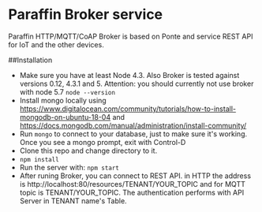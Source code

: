 # Paraffin Broker service
Paraffin HTTP/MQTT/CoAP Broker is based on Ponte and service REST API for IoT and the other devices.

##Installation
* Make sure you have at least Node 4.3. Also Broker is tested against versions 0.12, 4.3.1 and 5. Attention: you should currently not use broker with node 5.7 `node --version`
* Install mongo locally using https://www.digitalocean.com/community/tutorials/how-to-install-mongodb-on-ubuntu-18-04 and https://docs.mongodb.com/manual/administration/install-community/
* Run `mongo` to connect to your database, just to make sure it's working. Once you see a mongo prompt, exit with Control-D
* Clone this repo and change directory to it.
* `npm install`
* Run the server with: `npm start`
* After runing Broker, you can connect to REST API. in HTTP the address is http://localhost:80/resources/TENANT/YOUR_TOPIC and for MQTT topic is TENANT/YOUR_TOPIC. The authentication performs with API Server in TENANT name's Table.